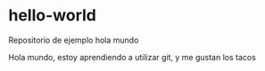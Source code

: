 # hello-world
Repositorio de ejemplo hola mundo

Hola mundo, estoy aprendiendo a utilizar git, y me gustan los tacos
